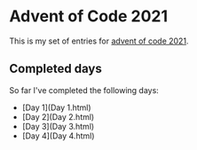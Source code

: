 # Advent of Code 2021
This is my set of entries for [advent of code 2021](https://www.adventofcode.com/2021).

## Completed days
  So far I've completed the following days:

  * [Day 1](Day 1.html)
  * [Day 2](Day 2.html)
  * [Day 3](Day 3.html)
  * [Day 4](Day 4.html)

